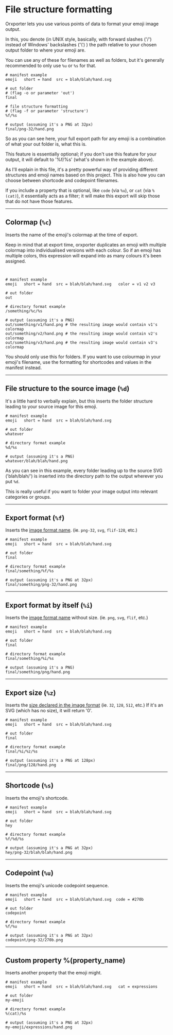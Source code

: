 
# File structure formatting

Orxporter lets you use various points of data to format your emoji image output.

In this, you denote (in UNIX style, basically, with forward slashes ('/') instead of Windows' backslashes ('\\') ) the path relative to your chosen output folder to where your emoji are.

You can use any of these for filenames as well as folders, but it's generally recommended to only use `%u` or `%s` for that.

```
# manifest example
emoji   short = hand  src = blah/blah/hand.svg

# out folder
# (flag -o or parameter 'out')
final

# file structure formatting
# (flag -f or parameter 'structure')
%f/%s

# output (assuming it's a PNG at 32px)
final/png-32/hand.png

```

So as you can see here, your full export path for any emoji is a combination of what your out folder is, what this is.

This feature is essentially optional; if you don't use this feature for your output, it will default to '%f/%s' (what's shown in the example above).

As I'll explain in this file, it's a pretty powerful way of providing different structures and emoji names based on this project. This is also how you can choose between shortcode and codepoint filenames.

If you include a property that is optional, like `code` (via `%u`), or `cat` (via `%(cat)`), it essentially acts as a filter; it will make this export will skip those that do not have those features.

---

## Colormap (`%c`)

Inserts the name of the emoji's colormap at the time of export.

Keep in mind that at export time, orxporter duplicates an emoji with multiple colormap into individualised versions with each colour. So if an emoji has multiple colors, this expression will expand into as many colours it's been assigned.

```


# manifest example
emoji   short = hand  src = blah/blah/hand.svg   color = v1 v2 v3

# out folder
out

# directory format example
/something/%c/%s

# output (assuming it's a PNG)
out/something/v1/hand.png # the resulting image would contain v1's colormap
out/something/v2/hand.png # the resulting image would contain v2's colormap
out/something/v3/hand.png # the resulting image would contain v3's colormap

```

You should only use this for folders. If you want to use colourmap in your emoji's filename, use the formatting for shortcodes and values in the manifest instead.

---


## File structure to the source image (`%d`)

It's a little hard to verbally explain, but this inserts the folder structure leading to your source image for this emoji.

```
# manifest example
emoji   short = hand  src = blah/blah/hand.svg

# out folder
whatever

# directory format example
%d/%s

# output (assuming it's a PNG)
whatever/blah/blah/hand.png

```

As you can see in this example, every folder leading up to the source SVG ('blah/blah/') is inserted into the directory path to the output wherever you put `%d`.

This is really useful if you want to folder your image output into relevant categories or groups.

----

## Export format (`%f`)

Inserts the [image format name](image_formats.md). (ie. `png-32`, `svg`, `flif-128`, etc.)

```
# manifest example
emoji   short = hand  src = blah/blah/hand.svg

# out folder
final

# directory format example
final/something/%f/%s

# output (assuming it's a PNG at 32px)
final/something/png-32/hand.png

```
----
## Export format by itself (`%i`)

Inserts the [image format name](image_formats.md) without size. (ie. `png`, `svg`, `flif`, etc.)

```
# manifest example
emoji   short = hand  src = blah/blah/hand.svg

# out folder
final

# directory format example
final/something/%i/%s

# output (assuming it's a PNG)
final/something/png/hand.png

```
---

## Export size (`%z`)

Inserts the [size declared in the image format](image_formats.md) (ie. `32`, `128`, `512`, etc.)
If it's an SVG (which has no size), it will return '0'.

```
# manifest example
emoji   short = hand  src = blah/blah/hand.svg

# out folder
final

# directory format example
final/%i/%z/%s

# output (assuming it's a PNG at 128px)
final/png/128/hand.png

```
---
## Shortcode (`%s`)

Inserts the emoji's shortcode.

```
# manifest example
emoji   short = hand  src = blah/blah/hand.svg

# out folder
hey

# directory format example
%f/%d/%s

# output (assuming it's a PNG at 32px)
hey/png-32/blah/blah/hand.png

```

----

## Codepoint (`%u`)

Inserts the emoji's unicode codepoint sequence.

```
# manifest example
emoji   short = hand  src = blah/blah/hand.svg  code = #270b

# out folder
codepoint

# directory format example
%f/%u

# output (assuming it's a PNG at 32px)
codepoint/png-32/270b.png

```

----

## Custom property **%(property_name)**

Inserts another property that the emoji might.

```
# manifest example
emoji   short = hand  src = blah/blah/hand.svg   cat = expressions

# out folder
my-emoji

# directory format example
%(cat)/%s

# output (assuming it's a PNG at 32px)
my-emoji/expressions/hand.png

```
